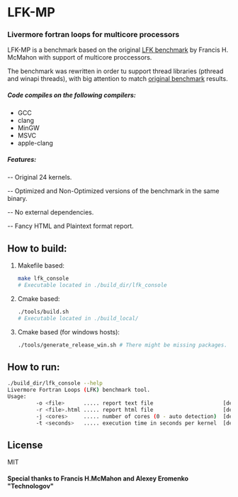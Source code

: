 # LFK-MP

### Livermore fortran loops for multicore processors

LFK-MP is a benchmark based on the original [LFK benchmark](https://en.wikipedia.org/wiki/Livermore_loops) by Francis H.
McMahon with support of multicore proccessors.

The benchmark was rewritten in order tu support thread libraries (pthread and winapi threads), with big attention to
match [original benchmark](http://www.netlib.org/benchmark/livermorec) results.

##### Code compiles on the following compilers:

- GCC
- clang
- MinGW
- MSVC
- apple-clang

##### Features:

-- Original 24 kernels.

-- Optimized and Non-Optimized versions of the benchmark in the same binary.

-- No external dependencies.

-- Fancy HTML and Plaintext format report.

## How to build:

1. Makefile based:
    ```sh
    make lfk_console
    # Executable located in ./build_dir/lfk_console
    ```
2. Cmake based:
    ```sh
    ./tools/build.sh
    # Executable located in ./build_local/
    ```
3. Cmake based (for windows hosts):
    ```sh
    ./tools/generate_release_win.sh # There might be missing packages. Follow the instructions.
    ```

## How to run:

```sh
./build_dir/lfk_console --help
Livermore Fortran Loops (LFK) benchmark tool.
Usage:
         -o <file>      ..... report text file                      [default lfk-report.txt]
         -r <file>.html ..... report html file                      [default lfk-report.html]
         -j <cores>     ..... number of cores (0 - auto detection)  [default 1]
         -t <seconds>   ..... execution time in seconds per kernel  [default 1]

```

## License

MIT

#### Special thanks to __Francis H.McMahon__ and __Alexey Eromenko "Technologov"__
